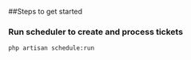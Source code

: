 ##Steps to get started

### Run scheduler to create and process tickets

```shell
php artisan schedule:run
```
